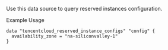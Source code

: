 Use this data source to query reserved instances configuration.

Example Usage

```hcl
data "tencentcloud_reserved_instance_configs" "config" {
  availability_zone = "na-siliconvalley-1"
}
```
